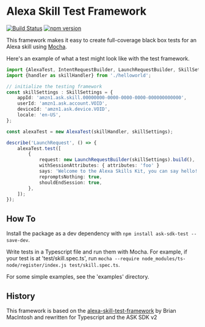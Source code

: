 # Alexa Skill Test Framework

[![Build Status](https://travis-ci.org/taimos/ask-sdk-test.svg?branch=master)](https://travis-ci.org/taimos/ask-sdk-test)
[![npm version](https://badge.fury.io/js/ask-sdk-test.svg)](https://badge.fury.io/js/ask-sdk-test)

This framework makes it easy to create full-coverage black box tests for an Alexa skill using [Mocha](https://mochajs.org/).

Here's an example of what a test might look like with the test framework.

```typescript
import {AlexaTest, IntentRequestBuilder, LaunchRequestBuilder, SkillSettings} from 'ask-sdk-test';
import {handler as skillHandler} from './helloworld';

// initialize the testing framework
const skillSettings : SkillSettings = {
    appId: 'amzn1.ask.skill.00000000-0000-0000-0000-000000000000',
    userId: 'amzn1.ask.account.VOID',
    deviceId: 'amzn1.ask.device.VOID',
    locale: 'en-US',
};

const alexaTest = new AlexaTest(skillHandler, skillSettings);

describe('LaunchRequest', () => {
    alexaTest.test([
        {
            request: new LaunchRequestBuilder(skillSettings).build(),
            withSessionAttributes: { attributes: 'foo' }
            says: 'Welcome to the Alexa Skills Kit, you can say hello!',
            repromptsNothing: true,
            shouldEndSession: true,
        },
    ]);
});
```

## How To
Install the package as a dev dependency with `npm install ask-sdk-test --save-dev`.

Write tests in a Typescript file and run them with Mocha. For example, if your test is at 'test/skill.spec.ts', run `mocha --require node_modules/ts-node/register/index.js test/skill.spec.ts`.

For some simple examples, see the 'examples' directory.

## History

This framework is based on the [alexa-skill-test-framework](https://github.com/BrianMacIntosh/alexa-skill-test-framework) by Brian MacIntosh  and rewritten for Typescript and the ASK SDK v2

